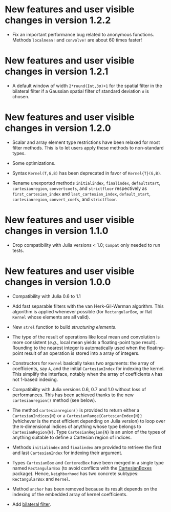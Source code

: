 # New features and user visible changes in version 1.2.2

- Fix an important performance bug related to anonymous functions.  Methods
  `localmean!` and `convolve!` are about 60 times faster!

# New features and user visible changes in version 1.2.1

- A default window of width `2*round(Int,3σ)+1` for the spatial filter in the
  bilateral filter if a Gaussian spatial filter of standard deviation `σ` is
  chosen.

# New features and user visible changes in version 1.2.0

- Scalar and array element type restrictions have been relaxed for most filter
  methods.  This is to let users apply these methods to non-standard types.

- Some optimizations.

- Syntax `Kernel(T,G,B)` has been deprecated in favor of `Kernel{T}(G,B)`.

- Rename unexported methods `initialindex`, `finalindex`, `defaultstart`,
  `cartesianregion`, `convertcoefs`, and `strictfloor` respectively as
  `first_cartesian_index` and `last_cartesian_index`, `default_start`,
  `cartesianregion`, `convert_coefs`, and `strictfloor`.


# New features and user visible changes in version 1.1.0

- Drop compatibility with Julia versions < 1.0; `Compat` only needed to run
  tests.


# New features and user visible changes in version 1.0.0

- Compatibility with Julia 0.6 to 1.1

- Add fast separable filters with the van Herk-Gil-Werman algorithm.  This
  algorithm is applied whenever possible (for `RectangularBox`, or flat
  `Kernel` whose elements are all valid).

- New `strel` function to build *structuring elements*.

- The type of the result of operations like local mean and convolution is more
  consistent (*e.g.*, local mean yields a floating-point type result).
  Rounding to the nearest integer is automatically used when the floating-point
  result of an operation is stored into a array of integers.

- Constructors for `Kernel` basically takes two arguments: the array of
  coefficients, say `A`, and the initial `CartesianIndex` for indexing the
  kernel.  This simplify the interface, notably when the array of coefficients
  `A` has not 1-based indexing.

- Compatibility with Julia versions 0.6, 0.7 and 1.0 without loss of
  performances.  This has been achieved thanks to the new `cartesianregion()`
  method (see below).

- The method `cartesianregion()` is provided to return either a
  `CartesianIndices{N}` or a `CartesianRange{CartesianIndex{N}}` (whichever is
  the most efficient depending on Julia version) to loop over the
  `N`-dimensional indices of anything whose type belongs to
  `CartesianRegion{N}`.  Type `CartesianRegion{N}` is an union of the types of
  anything suitable to define a Cartesian region of indices.

- Methods `initialindex` and `finalindex` are provided to retrieve the first
  and last `CartesianIndex` for indexing their argument.

- Types `CartesianBox` and `CenteredBox` have been merged in a single type
  named `RectangularBox` (to avoid conflicts with the
  [CartesianBoxes](https://github.com/emmt/CartesianBoxes.jl) package).  Hence,
  `Neighborhood` has two concrete subtypes: `RectangularBox` and `Kernel`.

- Method `anchor` has been removed because its result depends on the indexing
  of the embedded array of kernel coefficients.

- Add [bilateral filter](https://en.wikipedia.org/wiki/Bilateral_filter).
